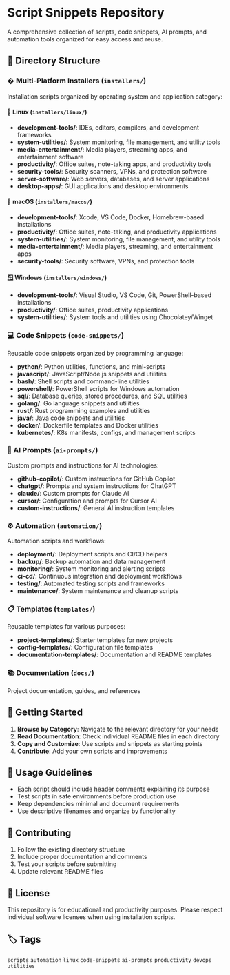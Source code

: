 # Script Snippets Repository

A comprehensive collection of scripts, code snippets, AI prompts, and automation tools organized for easy access and reuse.

## 📁 Directory Structure

### � Multi-Platform Installers (`installers/`)
Installation scripts organized by operating system and application category:

#### 🐧 Linux (`installers/linux/`)
- **development-tools/**: IDEs, editors, compilers, and development frameworks
- **system-utilities/**: System monitoring, file management, and utility tools
- **media-entertainment/**: Media players, streaming apps, and entertainment software
- **productivity/**: Office suites, note-taking apps, and productivity tools
- **security-tools/**: Security scanners, VPNs, and protection software
- **server-software/**: Web servers, databases, and server applications
- **desktop-apps/**: GUI applications and desktop environments

#### 🍎 macOS (`installers/macos/`)
- **development-tools/**: Xcode, VS Code, Docker, Homebrew-based installations
- **productivity/**: Office suites, note-taking, and productivity applications
- **system-utilities/**: System monitoring, file management, and utility tools
- **media-entertainment/**: Media players, streaming, and entertainment apps
- **security-tools/**: Security software, VPNs, and protection tools

#### 🪟 Windows (`installers/windows/`)
- **development-tools/**: Visual Studio, VS Code, Git, PowerShell-based installations
- **productivity/**: Office suites, productivity applications
- **system-utilities/**: System tools and utilities using Chocolatey/Winget

### 💻 Code Snippets (`code-snippets/`)
Reusable code snippets organized by programming language:
- **python/**: Python utilities, functions, and mini-scripts
- **javascript/**: JavaScript/Node.js snippets and utilities
- **bash/**: Shell scripts and command-line utilities
- **powershell/**: PowerShell scripts for Windows automation
- **sql/**: Database queries, stored procedures, and SQL utilities
- **golang/**: Go language snippets and utilities
- **rust/**: Rust programming examples and utilities
- **java/**: Java code snippets and utilities
- **docker/**: Dockerfile templates and Docker utilities
- **kubernetes/**: K8s manifests, configs, and management scripts

### 🤖 AI Prompts (`ai-prompts/`)
Custom prompts and instructions for AI technologies:
- **github-copilot/**: Custom instructions for GitHub Copilot
- **chatgpt/**: Prompts and system instructions for ChatGPT
- **claude/**: Custom prompts for Claude AI
- **cursor/**: Configuration and prompts for Cursor AI
- **custom-instructions/**: General AI instruction templates

### ⚙️ Automation (`automation/`)
Automation scripts and workflows:
- **deployment/**: Deployment scripts and CI/CD helpers
- **backup/**: Backup automation and data management
- **monitoring/**: System monitoring and alerting scripts
- **ci-cd/**: Continuous integration and deployment workflows
- **testing/**: Automated testing scripts and frameworks
- **maintenance/**: System maintenance and cleanup scripts

### 📋 Templates (`templates/`)
Reusable templates for various purposes:
- **project-templates/**: Starter templates for new projects
- **config-templates/**: Configuration file templates
- **documentation-templates/**: Documentation and README templates

### 📚 Documentation (`docs/`)
Project documentation, guides, and references

## 🚀 Getting Started

1. **Browse by Category**: Navigate to the relevant directory for your needs
2. **Read Documentation**: Check individual README files in each directory
3. **Copy and Customize**: Use scripts and snippets as starting points
4. **Contribute**: Add your own scripts and improvements

## 📝 Usage Guidelines

- Each script should include header comments explaining its purpose
- Test scripts in safe environments before production use
- Keep dependencies minimal and document requirements
- Use descriptive filenames and organize by functionality

## 🤝 Contributing

1. Follow the existing directory structure
2. Include proper documentation and comments
3. Test your scripts before submitting
4. Update relevant README files

## 📄 License

This repository is for educational and productivity purposes. Please respect individual software licenses when using installation scripts.

## 🏷️ Tags

`scripts` `automation` `linux` `code-snippets` `ai-prompts` `productivity` `devops` `utilities`
